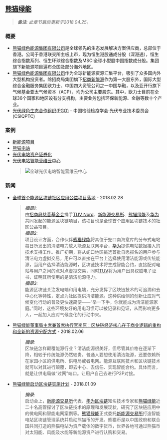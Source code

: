 ## [熊猫绿能](http://www.pandagreen.com)

  > _**备注**: 此章节最后更新于2018.04.25。_

### 概要

* [熊猫绿色能源集团有限公司](http://www.pandagreen.com)是全球领先的生态发展解决方案供应商，总部位于香港。公司于香港联交所主板上市，现为恒生港股通成分股（深港通），恒生综合指数系列、恒生环球综合指数及MSCI全球小型股中国指数成分股。集团旗下新能源项目遍布全国及部分海外地区。
* [熊猫绿色能源集团有限公司](http://www.pandagreen.com)作为全球新能源资源汇集平台，吸引了众多国内外大型机构投资者。除招商局集团旗下[招商新能源](http://www.cmnechina.com)作为第一大股东外，国际大型综合金融服务集团欧力士、中国四大资管公司之一中国华融，以及亚开行旗下气候基金亚太气候资本（ACP），均为公司主要股东。其中，欧力士目前在全球36个国家和地区设有分支机构，主要业务包括环保新能源、金融等数十个产业。
* [光伏绿色生态合作组织(PGO)](http://www.pgo-china.com) - 中国检验检疫学会·光伏专业技术委员会(CSIQPTC)

### 案例

* [新能源项目](http://www.pandagreen.com/cn/index.php/list-14.html)
* [熊猫电站](http://www.pandagreen.com/cn/index.php/list-32.html)
* [光伏电站资产证券化](http://www.pandagreen.com/cn/index.php/list-31.html)
* [光伏电站智能营维云中心](http://www.pandagreen.com/cn/index.php/list-30.html)
  > ![全球光伏电站智能营维云中心](http://www.pandagreen.com/cn/Uploads/image/20171119/20171119021220_83748.jpg)

### 新闻

* [全球首个能源区块链社区应用公益项目落地](http://ydyl.people.com.cn/n1/2018/0228/c411837-29840198.html) - 2018.02.28

  > _**摘录1**:_  
  > 由[招商局慈善基金会](http://www.cmcf.org.cn)携手[TUV Nord](https://www.tuv-nord.com)、[新能源交易所](http://www.inexgreen.com)、[熊猫绿能](http://www.pandagreen.com)及[华为](https://www.huaweicloud.com/product/bcs.html)共同发起的能源区块链项目，该项目也是全球首个应用区块链技术的社区公益项目。  
  > _**摘录2**:_  
  > 项目设计方面，合作伙伴[熊猫绿能](http://www.pandagreen.com)将其位于蛇口南海意库的分布式电站每日所发出的清洁电力放入能源互联网平台，[华为](https://www.huaweicloud.com/product/bcs.html)提供电站数据接入的技术支持工作。推广初期，将从蛇口地区挑选首批自愿报名的用户参与清洁电力虚拟交易，用户可以直接在平台上选择使用清洁能源或传统能源，当用户选择清洁能源时，区块链技术将生成智能合约，直接配对电站与用户之间的点对点虚拟交易，同时[TUV](https://www.tuv-nord.com)将为用户出具权威电子证书，证明其所使用的是清洁能源电力。  
  > _**摘录3**:_  
  > 能源区块链关注发电端和用电端，充分发挥了区块链技术的可追溯和去中心化等特性，定点为社区提供清洁能源。这种供给侧的创新让应对气候变化行动的普及更快速简便——“举一下手，你就能成为清洁能源家庭。”同时，这些环境友好的用电习惯可以被记录和见证，从而影响更多人，一起加入应对气候变化的行动中来。  

* [熊猫绿能董事局主席兼首席执行官李原：区块链经济核心在于商业逻辑的重构和全新的资源分配方式](http://www.pandagreen.com/cn/index.php/show-2020.html) - 2018.02.06

  > _**摘录**:_  
  > 区块链怎样颠覆能源行业？清洁能源很美好，但尽管其价格在逐渐下降，相较于传统能源仍然较贵。普通人要想使用清洁能源，还要依赖所在家园小区的供电所、供电局或者电网。能源互联网技术和区块链技术就可以对其进行颠覆，即去中心、去信任、实现智能合约。具体而言，就是让供电局做“过网”端口。让用户自己去进行P2P对接。  

* [熊猫绿能启动区块链实施计划](http://www.pandagreen.com/cn/index.php/show-2005.html) - 2018.01.09

  > _**摘录**:_  
  > 启动会上，[新能源交易所](http://www.inexgreen.com)代表、[华为区块链](https://www.huaweicloud.com/product/bcs.html)知名技术专家和[熊猫绿能](http://www.pandagreen.com)近二十名高管探讨了区块链技术的原理和发展现状，研究了区块链应用中的微电网和智能电网案例等。[熊猫绿能](http://www.pandagreen.com)正式委托[新能源交易所](http://www.inexgreen.com)打造智能电站区块链管理系统并启动熊猫币的开发。熊猫币是以中国政府和联合国共同打造的熊猫电站为资产载体的数字货币，世界各地可通过熊猫币对太阳能、风能及水能等新能源资产进行认购和交易。  
